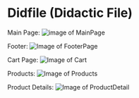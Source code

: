 # Didfile (Didactic File)

Main Page:
![image of MainPage](http://s7.picofile.com/file/8388831534/main.png)


Footer:
![Image of FooterPage](http://s7.picofile.com/file/8388831526/footer.png)


Cart Page:
![Image of Cart](http://s7.picofile.com/file/8388831500/Cart.png)


Products:
![Image of Products](http://s7.picofile.com/file/8388831542/Products.png)


Product Details:
![Image of ProductDetail](http://s6.picofile.com/file/8388831550/productDetail.png)
